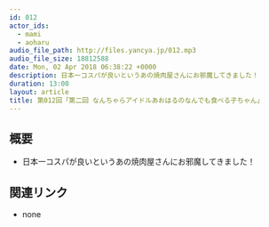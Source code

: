 ```yaml
---
id: 012
actor_ids:
  - mami
  - aoharu
audio_file_path: http://files.yancya.jp/012.mp3
audio_file_size: 18812588
date: Mon, 02 Apr 2018 06:38:22 +0000
description: 日本一コスパが良いというあの焼肉屋さんにお邪魔してきました！
duration: 13:00
layout: article
title: 第012回「第二回 なんちゃらアイドルあおはるのなんでも食べる子ちゃん」
---
```

## 概要

* 日本一コスパが良いというあの焼肉屋さんにお邪魔してきました！

## 関連リンク

* none
